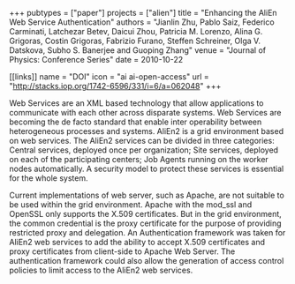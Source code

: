 +++
pubtypes = ["paper"]
projects = ["alien"]
title = "Enhancing the AliEn Web Service Authentication"
authors = "Jianlin Zhu, Pablo Saiz, Federico Carminati, Latchezar Betev, Daicui Zhou, Patricia M. Lorenzo, Alina G. Grigoras, Costin Grigoras, Fabrizio Furano, Steffen Schreiner, Olga V. Datskova, Subho S. Banerjee and Guoping Zhang"
venue = "Journal of Physics: Conference Series"
date = 2010-10-22

[[links]]
  name = "DOI"
  icon = "ai ai-open-access"
  url = "http://stacks.iop.org/1742-6596/331/i=6/a=062048"
+++

Web Services are an XML based technology that allow applications to communicate with each other
across disparate systems. Web Services are becoming the de facto standard that enable inter
operability between heterogeneous processes and systems. AliEn2 is a grid environment based on web
services. The AliEn2 services can be divided in three categories: Central services, deployed once
per organization; Site services, deployed on each of the participating centers; Job Agents running
on the worker nodes automatically. A security model to protect these services is essential for the
whole system.

Current implementations of web server, such as Apache, are not suitable to be used within the grid
environment. Apache with the mod_ssl and OpenSSL only supports the X.509 certificates. But in the
grid environment, the common credential is the proxy certificate for the purpose of providing
restricted proxy and delegation. An Authentication framework was taken for AliEn2 web services to
add the ability to accept X.509 certificates and proxy certificates from client-side to Apache Web
Server. The authentication framework could also allow the generation of access control policies to
limit access to the AliEn2 web services.
